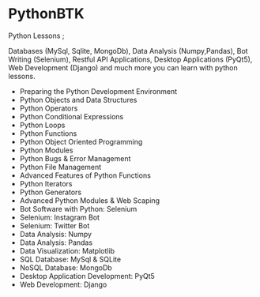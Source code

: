 # PythonBTK

Python Lessons ;

Databases (MySql, Sqlite, MongoDb),
Data Analysis (Numpy,Pandas),
Bot Writing (Selenium),
Restful API Applications,
Desktop Applications (PyQt5),
Web Development (Django)
and much more you can learn with python lessons.

- Preparing the Python Development Environment
- Python Objects and Data Structures
- Python Operators
- Python Conditional Expressions
- Python Loops
- Python Functions
- Python Object Oriented Programming
- Python Modules
- Python Bugs & Error Management
- Python File Management
- Advanced Features of Python Functions
- Python Iterators
- Python Generators
- Advanced Python Modules & Web Scaping
- Bot Software with Python: Selenium
- Selenium: Instagram Bot
- Selenium: Twitter Bot
- Data Analysis: Numpy
- Data Analysis: Pandas
- Data Visualization: Matplotlib
- SQL Database: MySql & SQLite
- NoSQL Database: MongoDb
- Desktop Application Development: PyQt5
- Web Development: Django
